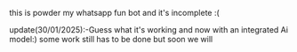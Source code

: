 this is powder my whatsapp fun bot and it's incomplete :(


update(30/01/2025):-Guess what it's working and now with an integrated Ai model:) some work still has to be done but soon we will